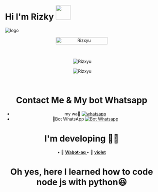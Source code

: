 # Hi I'm Rizky&nbsp;<a href="Hey"><img src="https://raw.githubusercontent.com/TOXIC-DEVIL/TOXIC-DEVIL/TOXIC-DEVIL-OFFICIAL/media/Hi.gif" width="48px"></a>

![logo](https://user-images.githubusercontent.com/88314302/131332636-2639910c-d015-4fd5-807d-d5a677a53626.jpg)

<p align="center"> <a href="Rizxyu"><img width="170px" height="24" src="https://komarev.com/ghpvc/?username=Rizxyu&label=PROFILE%20VISITORS&color=green&style=flat-square" alt="Rizxyu" /></a> </p><br> 
<div align="center">
<p>&nbsp;<img align="center" src="https://github-readme-stats.vercel.app/api?username=Rizxyu&show_icons=true&theme=nightowl" alt="Rizxyu" /></p>
<p>&nbsp;<img align="center" src="https://github-readme-stats.vercel.app/api/top-langs/?username=Rizxyu&theme=algolia&layout=compact&langs_count=10&hide_border=true&show_icons=true" alt="Rizxyu"/></p></a><br> 

# Contact Me & My bot Whatsapp
* my wa👤 <a href="https://wa.me/6282328303332" target="_blank"><img src="https://img.shields.io/badge/WhatsApp-25D366?&style=flat-square&logo=whatsapp&logoColor=white" alt="whatsapp"></a>
* 👾Bot WhatsApp <a href="https://wa.me/62823283033321" target="_blank"><img src="https://img.shields.io/badge/WhatsApp-25D366?&style=flat-square&logo=whatsapp&logoColor=white" alt="Bot Whatsapp"></a>

# I'm developing  👨‍💻
• 🏮 **[ Wabot-aq ](https://github.com/Nurutomo/wabot-aq)**
• 🏮 **[violet](https://github.com/unx21/violet)**

# Oh yes, here I learned how to code node js with python😆

